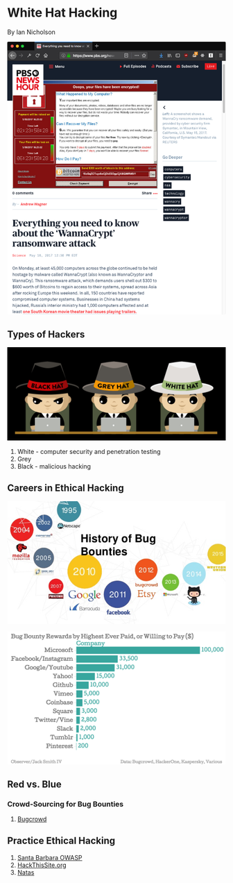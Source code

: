 # White Hat Hacking

By Ian Nicholson

![wannacrypt](https://github.com/newcoding-bootcamp/white-hat-hacking/blob/master/wannacrypt.png)

## Types of Hackers

![gh](https://github.com/newcoding-bootcamp/white-hat-hacking/blob/master/whitegrayblackhat.jpg)

1. White - computer security and penetration testing
2. Grey
3. Black - malicious hacking


## Careers in Ethical Hacking


![Bug Bounty history](https://github.com/newcoding-bootcamp/white-hat-hacking/blob/master/history%20of%20bug%20bounties.jpg)

![Bug Bounty payouts](https://github.com/newcoding-bootcamp/white-hat-hacking/blob/master/bug-bounty-rewards-by-highest-ever-paid-or-willing-to-pay-company_chartbuilder-1.png)

## Red vs. Blue

### Crowd-Sourcing for Bug Bounties

1. [Bugcrowd](https://www.bugcrowd.com/)

## Practice Ethical Hacking

1. [Santa Barbara OWASP](https://www.meetup.com/Santa-Barbara-OWASP-Chapter/)
1. [HackThisSite.org](https://www.hackthissite.org/)
1. [Natas](http://overthewire.org/wargames/natas/)